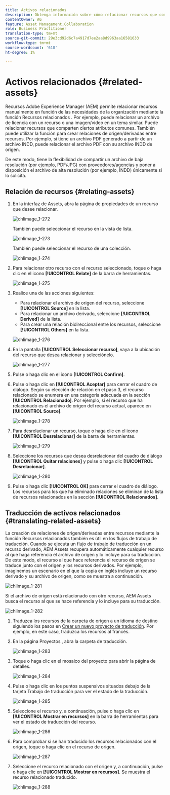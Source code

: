 ```yaml
---
title: Activos relacionados
description: Obtenga información sobre cómo relacionar recursos que comparten ciertos atributos comunes. También puede utilizar la función para crear relaciones de origen/derivadas entre recursos.
contentOwner: AG
feature: Asset Management,Collaboration
role: Business Practitioner
translation-type: tm+mt
source-git-commit: 29e3cd92d6c7a4917d7ee2aa8d9963aa16581633
workflow-type: tm+mt
source-wordcount: '618'
ht-degree: 1%

---
```



# Activos relacionados {#related-assets}

Recursos Adobe Experience Manager (AEM) permite relacionar recursos manualmente en función de las necesidades de la organización mediante la función Recursos relacionados . Por ejemplo, puede relacionar un archivo de licencia con un recurso o una imagen/vídeo en un tema similar. Puede relacionar recursos que comparten ciertos atributos comunes. También puede utilizar la función para crear relaciones de origen/derivadas entre recursos. Por ejemplo, si tiene un archivo PDF generado a partir de un archivo INDD, puede relacionar el archivo PDF con su archivo INDD de origen.

De este modo, tiene la flexibilidad de compartir un archivo de baja resolución (por ejemplo, PDF/JPG) con proveedores/agencias y poner a disposición el archivo de alta resolución (por ejemplo, INDD) únicamente si lo solicita.

## Relación de recursos {#relating-assets}

1. En la interfaz de Assets, abra la página de propiedades de un recurso que desee relacionar.

   ![chlimage_1-272](assets/chlimage_1-272.png)

   También puede seleccionar el recurso en la vista de lista.

   ![chlimage_1-273](assets/chlimage_1-273.png)

   También puede seleccionar el recurso de una colección.

   ![chlimage_1-274](assets/chlimage_1-274.png)

1. Para relacionar otro recurso con el recurso seleccionado, toque o haga clic en el icono **[!UICONTROL Relate]** de la barra de herramientas.

   ![chlimage_1-275](assets/chlimage_1-275.png)

1. Realice una de las acciones siguientes:

   * Para relacionar el archivo de origen del recurso, seleccione **[!UICONTROL Source]** en la lista.
   * Para relacionar un archivo derivado, seleccione **[!UICONTROL Derived]** de la lista.
   * Para crear una relación bidireccional entre los recursos, seleccione **[!UICONTROL Others]** en la lista.

   ![chlimage_1-276](assets/chlimage_1-276.png)

1. En la pantalla **[!UICONTROL Seleccionar recurso]**, vaya a la ubicación del recurso que desea relacionar y selecciónelo.

   ![chlimage_1-277](assets/chlimage_1-277.png)

1. Pulse o haga clic en el icono **[!UICONTROL Confirm]**.
1. Pulse o haga clic en **[!UICONTROL Aceptar]** para cerrar el cuadro de diálogo. Según su elección de relación en el paso 3, el recurso relacionado se enumera en una categoría adecuada en la sección **[!UICONTROL Relacionado]**. Por ejemplo, si el recurso que ha relacionado es el archivo de origen del recurso actual, aparece en **[!UICONTROL Source]**.

   ![chlimage_1-278](assets/chlimage_1-278.png)

1. Para desrelacionar un recurso, toque o haga clic en el icono **[!UICONTROL Desrelacionar]** de la barra de herramientas.

   ![chlimage_1-279](assets/chlimage_1-279.png)

1. Seleccione los recursos que desea desrelacionar del cuadro de diálogo **[!UICONTROL Quitar relaciones]** y pulse o haga clic **[!UICONTROL Desrelacionar]**.

   ![chlimage_1-280](assets/chlimage_1-280.png)

1. Pulse o haga clic **[!UICONTROL OK]** para cerrar el cuadro de diálogo. Los recursos para los que ha eliminado relaciones se eliminan de la lista de recursos relacionados en la sección **[!UICONTROL Relacionados]**.

## Traducción de activos relacionados {#translating-related-assets}

La creación de relaciones de origen/derivadas entre recursos mediante la función Recursos relacionados también es útil en los flujos de trabajo de traducción. Cuando se ejecuta un flujo de trabajo de traducción en un recurso derivado, AEM Assets recupera automáticamente cualquier recurso al que haga referencia el archivo de origen y lo incluye para su traducción. De este modo, el recurso al que hace referencia el recurso de origen se traduce junto con el origen y los recursos derivados. Por ejemplo, imaginemos un escenario en el que la copia en inglés incluye un recurso derivado y su archivo de origen, como se muestra a continuación.

![chlimage_1-281](assets/chlimage_1-281.png)

Si el archivo de origen está relacionado con otro recurso, AEM Assets busca el recurso al que se hace referencia y lo incluye para su traducción.

![chlimage_1-282](assets/chlimage_1-282.png)

1. Traduzca los recursos de la carpeta de origen a un idioma de destino siguiendo los pasos en [Crear un nuevo proyecto de traducción](translation-projects.md#create-a-new-translation-project). Por ejemplo, en este caso, traduzca los recursos al francés.
1. En la página Proyectos , abra la carpeta de traducción.

   ![chlimage_1-283](assets/chlimage_1-283.png)

1. Toque o haga clic en el mosaico del proyecto para abrir la página de detalles.

   ![chlimage_1-284](assets/chlimage_1-284.png)

1. Pulse o haga clic en los puntos suspensivos situados debajo de la tarjeta Trabajo de traducción para ver el estado de la traducción.

   ![chlimage_1-285](assets/chlimage_1-285.png)

1. Seleccione el recurso y, a continuación, pulse o haga clic en **[!UICONTROL Mostrar en recursos]** en la barra de herramientas para ver el estado de traducción del recurso.

   ![chlimage_1-286](assets/chlimage_1-286.png)

1. Para comprobar si se han traducido los recursos relacionados con el origen, toque o haga clic en el recurso de origen.

   ![chlimage_1-287](assets/chlimage_1-287.png)

1. Seleccione el recurso relacionado con el origen y, a continuación, pulse o haga clic en **[!UICONTROL Mostrar en recursos]**. Se muestra el recurso relacionado traducido.

   ![chlimage_1-288](assets/chlimage_1-288.png)
